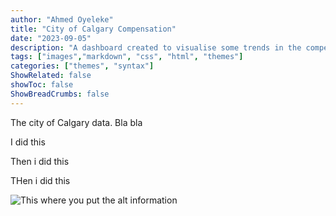 ```yaml
---
author: "Ahmed Oyeleke"
title: "City of Calgary Compensation"
date: "2023-09-05"
description: "A dashboard created to visualise some trends in the compensation structure for City of Calgary positions from 2019 to 2023"
tags: ["images","markdown", "css", "html", "themes"]
categories: ["themes", "syntax"]
ShowRelated: false
showToc: false
ShowBreadCrumbs: false
---
```


The city of Calgary data.
Bla bla

I did this


Then i did this 


THen i did this



![This where you put the alt information](/uploads/self.webp "This is where you put the title")

